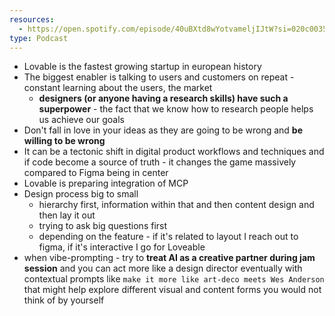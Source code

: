 ```yaml
---
resources:
  - https://open.spotify.com/episode/40uBXtd8wYotvameljIJtW?si=020c00350ba14ae4
type: Podcast
---
```

- Lovable is the fastest growing startup in european history
- The biggest enabler is talking to users and customers on repeat - constant learning about the users, the market
	- **designers (or anyone having a research skills) have such a superpower** - the fact that we know how to research people helps us achieve our goals
- Don't fall in love in your ideas as they are going to be wrong and **be willing to be wrong**
- It can be a tectonic shift in digital product workflows and techniques and if code become a source of truth - it changes the game massively compared to Figma being in center
- Lovable is preparing integration of MCP
- Design process big to small
	- hierarchy first, information within that and then content design and then lay it out
	- trying to ask big questions first
	- depending on the feature - if it's related to layout I reach out to figma, if it's interactive I go for Loveable
- when vibe-prompting - try to **treat AI as a creative partner during jam session** and you can act more like a design director eventually with contextual prompts like `make it more like art-deco meets Wes Anderson` that might help explore different visual and content forms you would not think of by yourself